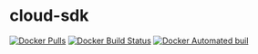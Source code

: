 # cloud-sdk
[![Docker Pulls](https://img.shields.io/docker/pulls/lamminpaa/cloud-sdk.svg)]()
[![Docker Build Status](https://img.shields.io/docker/build/lamminaa/cloud-sdk.svg)]()
[![Docker Automated buil](https://img.shields.io/docker/automated/lamminpaa/cloud-sdk.svg)]()

